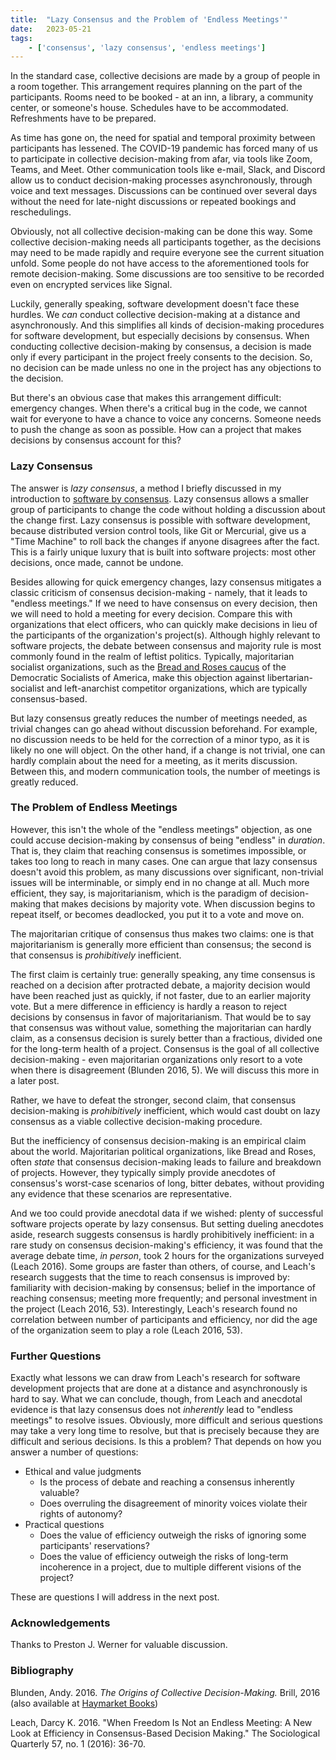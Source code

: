 ```yaml
---
title:  "Lazy Consensus and the Problem of 'Endless Meetings'"
date:   2023-05-21
tags:
	- ['consensus', 'lazy consensus', 'endless meetings']
---
```


In the standard case, collective decisions are made by a group of people in a room together. This arrangement requires planning on the part of the participants. Rooms need to be booked - at an inn, a library, a community center, or someone's house. Schedules have to be accommodated. Refreshments have to be prepared.

As time has gone on, the need for spatial and temporal proximity between participants has lessened. The COVID-19 pandemic has forced many of us to participate in collective decision-making from afar, via tools like Zoom, Teams, and Meet. Other communication tools like e-mail, Slack, and Discord allow us to conduct decision-making processes asynchronously, through voice and text messages. Discussions can be continued over several days without the need for late-night discussions or repeated bookings and reschedulings.

Obviously, not all collective decision-making can be done this way. Some collective decision-making needs all participants together, as the decisions may need to be made rapidly and require everyone see the current situation unfold. Some people do not have access to the aforementioned tools for remote decision-making. Some discussions are too sensitive to be recorded even on encrypted services like Signal.

Luckily, generally speaking, software development doesn't face these hurdles. We *can* conduct collective decision-making at a distance and asynchronously. And this simplifies all kinds of decision-making procedures for software development, but especially decisions by consensus. When conducting collective decision-making by consensus, a decision is made only if every participant in the project freely consents to the decision. So, no decision can be made unless no one in the project has any objections to the decision. 

But there's an obvious case that makes this arrangement difficult: emergency changes. When there's a critical bug in the code, we cannot wait for everyone to have a chance to voice any concerns. Someone needs to push the change as soon as possible. How can a project that makes decisions by consensus account for this?

### Lazy Consensus

The answer is *lazy consensus*, a method I briefly discussed in my introduction to [software by consensus](/blog/2023-05-06-software-by-consensus/). Lazy consensus allows a smaller group of participants to change the code without holding a discussion about the change first. Lazy consensus is possible with software development, because distributed version control tools, like Git or Mercurial, give us a "Time Machine" to roll back the changes if anyone disagrees after the fact. This is a fairly unique luxury that is built into software projects: most other decisions, once made, cannot be undone.

Besides allowing for quick emergency changes, lazy consensus mitigates a classic criticism of consensus decision-making - namely, that it leads to "endless meetings." If we need to have consensus on every decision, then we will need to hold a meeting for every decision. Compare this with organizations that elect officers, who can quickly make decisions in lieu of the participants of the organization's project(s). Although highly relevant to software projects, the debate between consensus and majority rule is most commonly found in the realm of leftist politics. Typically, majoritarian socialist organizations, such as the [Bread and Roses caucus](https://breadandrosesdsa.org/where-we-stand/#democracy-not-horizontalism) of the Democratic Socialists of America, make this objection against libertarian-socialist and left-anarchist competitor organizations, which are typically consensus-based.

But lazy consensus greatly reduces the number of meetings needed, as trivial changes can go ahead without discussion beforehand. For example, no discussion needs to be held for the correction of a minor typo, as it is likely no one will object. On the other hand, if a change is not trivial, one can hardly complain about the need for a meeting, as it merits discussion. Between this, and modern communication tools, the number of meetings is greatly reduced.

### The Problem of Endless Meetings

However, this isn't the whole of the "endless meetings" objection, as one could accuse decision-making by consensus of being "endless" in *duration*. That is, they claim that reaching consensus is sometimes impossible, or takes too long to reach in many cases. One can argue that lazy consensus doesn't avoid this problem, as many discussions over significant, non-trivial issues will be interminable, or simply end in no change at all. Much more efficient, they say, is majoritarianism, which is the paradigm of decision-making that makes decisions by majority vote. When discussion begins to repeat itself, or becomes deadlocked, you put it to a vote and move on. 

The majoritarian critique of consensus thus makes two claims: one is that majoritarianism is generally more efficient than consensus; the second is that consensus is *prohibitively* inefficient. 

The first claim is certainly true: generally speaking, any time consensus is reached on a decision after protracted debate, a majority decision would have been reached just as quickly, if not faster, due to an earlier majority vote. But a mere difference in efficiency is hardly a reason to reject decisions by consensus in favor of majoritarianism. That would be to say that consensus was without value, something the majoritarian can hardly claim, as a consensus decision is surely better than a fractious, divided one for the long-term health of a project. Consensus is the goal of all collective decision-making - even majoritarian organizations only resort to a vote when there is disagreement (Blunden 2016, 5). We will discuss this more in a later post.

Rather, we have to defeat the stronger, second claim, that consensus decision-making is *prohibitively* inefficient, which would cast doubt on lazy consensus as a viable collective decision-making procedure. 

But the inefficiency of consensus decision-making is an empirical claim about the world. Majoritarian political organizations, like Bread and Roses, often *state* that consensus decision-making leads to failure and breakdown of projects. However, they typically simply provide anecdotes of consensus's worst-case scenarios of long, bitter debates, without providing any evidence that these scenarios are representative. 

And we too could provide anecdotal data if we wished: plenty of successful software projects operate by lazy consensus. But setting dueling anecdotes aside, research suggests consensus is hardly prohibitively inefficient: in a rare study on consensus decision-making's efficiency, it was found that the average debate time, *in person*, took 2 hours for the organizations surveyed (Leach 2016). Some groups are faster than others, of course, and Leach's research suggests that the time to reach consensus is improved by: familiarity with decision-making by consensus; belief in the importance of reaching consensus; meeting more frequently; and personal investment in the project (Leach 2016, 53). Interestingly, Leach's research found no correlation between number of participants and efficiency, nor did the age of the organization seem to play a role (Leach 2016, 53).

### Further Questions

Exactly what lessons we can draw from Leach's research for software development projects that are done at a distance and asynchronously is hard to say. What we can conclude, though, from Leach and anecdotal evidence is that lazy consensus does not *inherently* lead to "endless meetings" to resolve issues. Obviously, more difficult and serious questions may take a very long time to resolve, but that is precisely because they are difficult and serious decisions. Is this a problem? That depends on how you answer a number of questions:
- Ethical and value judgments
	- Is the process of debate and reaching a consensus inherently valuable?
	- Does overruling the disagreement of minority voices violate their rights of autonomy?
- Practical questions
	- Does the value of efficiency outweigh the risks of ignoring some participants' reservations?
	- Does the value of efficiency outweigh the risks of long-term incoherence in a project, due to multiple different visions of the project?

These are questions I will address in the next post.

### Acknowledgements

Thanks to Preston J. Werner for valuable discussion.

### Bibliography

Blunden, Andy. 2016. *The Origins of Collective Decision-Making.* Brill, 2016 (also available at [Haymarket Books](https://www.haymarketbooks.org/books/998-the-origins-of-collective-decision-making))

Leach, Darcy K. 2016. "When Freedom Is Not an Endless Meeting: A New Look at Efficiency in Consensus-Based Decision Making." The Sociological Quarterly 57, no. 1 (2016): 36-70.